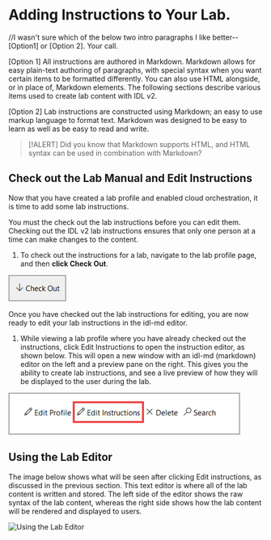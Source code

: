 # Adding Instructions to Your Lab.

//I wasn't sure which of the below two intro paragraphs I like better--[Option1] or [Option 2].  Your call.

[Option 1] All instructions are authored in Markdown. Markdown allows for easy plain-text authoring of paragraphs, with special syntax when you want certain items to be formatted differently. You can also use HTML alongside, or in place of, Markdown elements. The following sections describe various items used to create lab content with IDL v2.

[Option 2] Lab instructions are constructed using Markdown; an easy to use markup language to format text. Markdown was designed to be easy to learn as well as be easy to read and write. 

> [!ALERT] Did you know that Markdown supports HTML, and HTML syntax can be used in combination with Markdown?

## Check out the Lab Manual and Edit Instructions

Now that you have created a lab profile and enabled cloud orchestration, it is time to add some lab instructions. 

You must the check out the lab instructions before you can edit them. Checking out the IDL v2 lab instructions ensures that only one person at a time can make changes to the content.

1. To check out the instructions for a lab, navigate to the lab profile page, and then **click Check Out**.

![Check out Lab Profile](images/check-out-lab-profile.png)

Once you have checked out the lab instructions for editing, you are now ready to edit your lab instructions in the idl-md editor. 

1. While viewing a lab profile where you have already checked out the instructions, click Edit Instructions to open the instruction editor, as shown below. This will open a new window with an idl-md (markdown) editor on the left and a preview pane on the right. This gives you the ability to create lab instructions, and see a live preview of how they will be displayed to the user during the lab.

![Edit instructions](images/edit-instructions.png)

## Using the Lab Editor

The image below shows what will be seen after clicking Edit instructions, as discussed in the previous section. This text editor is where all of the lab content is written and stored. The left side of the editor shows the raw syntax of the lab content, whereas the right side shows how the lab content will be rendered and displayed to users.

![Using the Lab Editor](images/idl2-text-editor.png)
